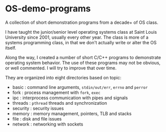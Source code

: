 # OS-demo-programs
A collection of short demonstration programs from a decade+ of OS class.

I have taught the junior/senior level operating systems class at Saint
Louis University since 2001, usually every other year. The class is more
of a systems programming class, in that we don't actually write or alter
the OS itself.

Along the way, I created a number of short C/C++ programs to demonstrate operating
system behavior. The use of these programs may not be obvious, or well commented. I will
try to improve that over time.

They are organized into eight directories based on topic:
* basic : command line arguments, `stdin/out/err`, `errno` and `perror`
* fork : process management with `fork`, `exec`
* ipc : interprocess communication with pipes and signals
* threads : `pthread` threads and synchronization
* security : security issues
* memory : memory management, pointers, TLB and stacks
* file : disk and file issues
* network : networking with sockets
